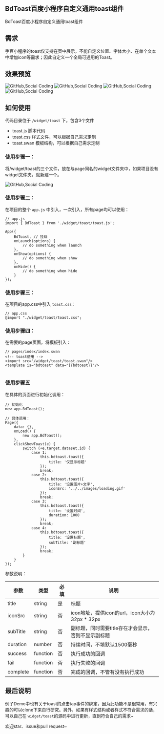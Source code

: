 ## BdToast百度小程序自定义通用toast组件
BdToast百度小程序自定义通用toast组件

## 需求
手百小程序的toast仅支持在页中展示，不能自定义位置、字体大小、在单个文本中增加icon等需求；因此自定义一个全局可通用的Toast。

## 效果预览
![](./images/demo/1.png "GitHub,Social Coding")
![](./images/demo/2.png "GitHub,Social Coding")
![](./images/demo/3.png "GitHub,Social Coding")
![](./images/demo/4.png "GitHub,Social Coding")


## 如何使用

代码目录位于 `/widget/toast` 下，包含3个文件

- toast.js 脚本代码
- toast.css 样式文件，可以根据自己需求定制
- toast.swan 模板结构，可以根据自己需求定制

### 使用步骤一：
将/widget/toast的三个文件，放在与page同名的widget文件夹中，如果项目没有widget文件夹，就新建一个。

![](./images/demo/5.png "GitHub,Social Coding")

### 使用步骤二：
在项目的整个 `app.js` 中引入，一次引入，所有page均可以使用：

```
// app.js
import { BdToast } from './widget/toast/toast.js';

App({
    BdToast, // 挂载
    onLaunch(options) {
        // do something when launch
    },
    onShow(options) {
        // do something when show
    },
    onHide() {
        // do something when hide
    }
});
```


### 使用步骤三：

在项目的app.css中引入 `toast.css`：

```
// app.css
@import "./widget/toast/toast.css";

```


### 使用步骤四：
在需要的page页面，将模板引入：

```
// pages/index/index.swan
<!-- toast使用 -->
<import src="/widget/toast/toast.swan"/>
<template is="bdtoast" data="{{bdtoast}}"/>


```

### 使用步骤五

在具体的页面进行初始化调用：

```
// 初始化
new app.BdToast();

// 具体调用：
Page({
    data: {},
    onLoad() {
        new app.BdToast();
    },
    clickShowToast(e) {
        switch (+e.target.dataset.id) {
            case 1:
                this.bdtoast.toast({
                    title: '仅显示标题'
                });
                break;
            case 2:
                this.bdtoast.toast({
                    title: '设置图片+文字',
                    iconSrc: '../../images/loading.gif'
                });
                break;
            case 3:
                this.bdtoast.toast({
                    title: '设置时间',
                    duration: 1000
                });
                break;
            case 4:
                this.bdtoast.toast({
                    title: '设置标题',
                    subTitle: '副标题'
                });
                break;
        }
    }
});

```


参数说明：


| 参数          | 类型          | 必填  | 说明                         |
| ------------- | ------------- | ----- | ---------------------------- |
|  title |  string| 是 |  标题 | 
|  iconSrc | string |  否 |  icon地址，提供icon的url，icon大小为32px * 32px | 
|  subTitle | string | 否 |  副标题，同时需要title存在才会显示，否则不显示副标题 | 
|  duration | number|  否 | 持续时间，不填默认1500毫秒 | 
| success | function |  否 | 执行成功的回调 | 
|  fail |  function | 否 |  执行失败的回调 | 
|  complete | function | 否 | 完成的回调，不管有没有执行成功 | 
 

## 最后说明
例子Demo中也有关于toast的点击tap事件的绑定，因为此功能不是很常用，有兴趣的可以clone下来自行研究。另外，如果有样式结构或者样式不符合需求的话，可以自己在 `widget/toast`的源码中进行更新，直到符合自己的需求~

欢迎star、issue和pull request~


